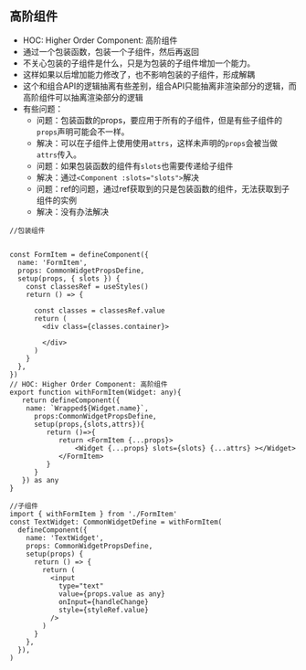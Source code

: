 ## 高阶组件

- HOC: Higher Order Component: 高阶组件
- 通过一个包装函数，包装一个子组件，然后再返回
- 不关心包装的子组件是什么，只是为包装的子组件增加一个能力。
- 这样如果以后增加能力修改了，也不影响包装的子组件，形成解耦
- 这个和组合API的逻辑抽离有些差别，组合API只能抽离非渲染部分的逻辑，而高阶组件可以抽离渲染部分的逻辑
- 有些问题：
  - 问题：包装函数的props，要应用于所有的子组件，但是有些子组件的`props`声明可能会不一样。
  - 解决：可以在子组件上使用使用`attrs`，这样未声明的`props`会被当做`attrs`传入。
  - 问题：如果包装函数的组件有`slots`也需要传递给子组件
  - 解决：通过`<Component :slots="slots">`解决
  - 问题：ref的问题，通过ref获取到的只是包装函数的组件，无法获取到子组件的实例
  - 解决：没有办法解决


```tsx
//包装组件


const FormItem = defineComponent({
  name: 'FormItem',
  props: CommonWidgetPropsDefine,
  setup(props, { slots }) {
    const classesRef = useStyles()
    return () => {

      const classes = classesRef.value
      return (
        <div class={classes.container}>
        
        </div>
      )
    }
  },
})
// HOC: Higher Order Component: 高阶组件
export function withFormItem(Widget: any){
   return defineComponent({
    name: `Wrapped${Widget.name}`,
      props:CommonWidgetPropsDefine,
      setup(props,{slots,attrs}){
         return ()=>{
            return <FormItem {...props}>
                <Widget {...props} slots={slots} {...attrs} ></Widget>
            </FormItem>
         }
      }
   }) as any
}
```

```tsx
//子组件
import { withFormItem } from './FormItem'
const TextWidget: CommonWidgetDefine = withFormItem(
  defineComponent({
    name: 'TextWidget',
    props: CommonWidgetPropsDefine,
    setup(props) {
      return () => {
        return (
          <input
            type="text"
            value={props.value as any}
            onInput={handleChange}
            style={styleRef.value}
          />
        )
      }
    },
  }),
)
```